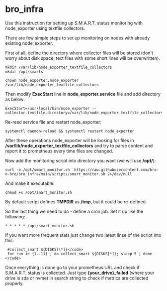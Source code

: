 # bro_infra
Use this instruction for setting up S.M.A.R.T. status monitoring with node_exporter using textfile collectors.

There are few simple steps to set up monitoring on nodes with already existing node_exporter.

First of all, define the directory where collector files will be stored (don't worry about disk space, text files with some short lines will be overwritten).

``` 
mkdir /var/lib/node_exporter_textfile_collectors
mkdir /opt/smarts
```

```
chown node_exporter.node_exporter /var/lib/node_exporter_textfile_collectors
```

Then modify **ExecStart** line in **node_exporter.service** file and add directory as below: 

```
ExecStart=/usr/local/bin/node_exporter --collector.textfile.directory=/var/lib/node_exporter_textfile_collectors
```

Re-read service file and restart node_exporter: 

```
systemctl daemon-reload && systemctl restart node_exporter
```

After these operations node_exporter will be looking for files in **/var/lib/node_exporter_textfile_collectors** and try to parse content and report it to prometheus every time files are changed.

Now add the monitoring script into directory you want (we will use **/opt/**):

```
curl -o /opt/smart_monitor.sh  https://raw.githubusercontent.com/bro-n-bro/bro_infra/main/scripts/smart_monitor.sh 2>/dev/null
```

And make it executable:

```
chmod +x /opt/smart_monitor.sh
```

By default script defines **TMPDIR** as **/tmp**, but it could be re-defined.

So the last thing we need to do - define a cron job. Set it up like the following:

```
* * * * * /opt/smart_monitor.sh
```

If you want more frequent stats just change two latest linse of the script into this:
```
 #collect_smart ${DISKS[\*]}</code>
 for run in {1..11} ; do collect_smart ${DISKS[*]}; sleep 5 ; done </code>
 ```

Once everything is done go to your prometheus URL and check if S.M.A.R.T. status is collected. 
Just type **{your_drive}\_failed** (where your drive is sda or nvme) in search string to check if metrics are collected properly.


